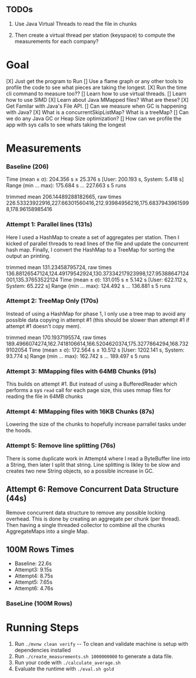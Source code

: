 ## TODOs

1. Use Java Virtual Threads to read the file in chunks

3. Then create a virtual thread per station (keyspace) to compute the measurements for each company? 


# Goal
[X] Just get the program to Run
[] Use a flame graph or any other tools to profile the code to see what pieces are taking the longest. 
[X] Run the time cli command to measure too?? 
[] Learn how to use virtual threads. 
[] Learn how to use SIMD
[X] Learn about Java MMapped files? What are these? 
[X] Get Familar with Java's File API. 
[] Can we measure when GC is happening with Java? 
[X] What is a concurrentSkipListMap? What is a treeMap? 
[] Can we do any Java GC or Heap Size optimization? 
[] How can we profile the app with sys calls to see whats taking the longest




# Measurements

### Baseline (206)
  Time (mean ± σ):     204.356 s ± 25.376 s    [User: 200.193 s, System: 5.418 s]
  Range (min … max):   175.684 s … 227.663 s    5 runs
 
trimmed mean 206.14489288182665, raw times 226.53323922916,227.66301560416,212.93984956216,175.68379439615998,178.96158985416


### Attempt 1: Parallel lines (131s)
Here I used a HashMap to create a set of aggregates per station. Then I kicked of parallel threads to read lines of the file and update the concurrent hash map. Finally, I 
convert the HashMap to a TreeMap for sorting the output an printing. 

trimmed mean 131.23458795724, raw times 136.88126547124,124.49179542924,130.37334217923998,127.95388647124001,135.37653522124
  Time (mean ± σ):     131.015 s ±  5.142 s    [User: 622.112 s, System: 65.222 s]
  Range (min … max):   124.492 s … 136.881 s    5 runs

### Attempt 2: TreeMap Only (170s)
Instead of using a HashMap for phase 1, I only use a tree map to avoid any possible data copying in attempt #1 (this should be slower than attempt #1 if attempt #1 doesn't copy mem). 

trimmed mean 170.1937195574, raw times 189.4966074274,162.7418106614,166.5204620374,175.3277864294,168.7329102054
  Time (mean ± σ):     172.564 s ± 10.512 s    [User: 1202.141 s, System: 93.774 s]
  Range (min … max):   162.742 s … 189.497 s    5 runs

### Attempt 3: MMapping files with 64MB Chunks (91s)
This builds on attempt #1. But instead of using a BufferedReader which performs a sys `read` call for each page size, this uses mmap files for reading
the file in 64MB chunks



### Attempt 4: MMapping files with 16KB Chunks (87s)
Lowering the size of the chunks to hopefully increase parrallel tasks under the hoods. 


### Attempt 5: Remove line splitting (76s)
There is some duplicate work in Attempt4 where I read a ByteBuffer line into a String, then later I split that string. 
Line splitting is likley to be slow and creates two new String objects, so a possible increase in GC.

## Attempt 6: Remove Concurrent Data Structure (44s)
Remove concurrent data structure to remove any possible locking overhead. This is done by creating an aggregate per chunk (per thread). 
Then having a single threaded collector to combine all the chunks AggregateMaps into a single Map. 


## 100M Rows Times
* Baseline: 22.6s
* Attempt3: 9.15s
* Attempt4: 8.75s
* Attempt5: 7.65s
* Attempt6: 4.76s

### BaseLine (100M Rows)



# Running Steps
1. Run `./mvnw clean verify` -- To clean and validate machine is setup with dependencies installed
1. Run `./create_measurements.sh 1000000000` to generate a data file. 
1. Run your code with `./calculate_average.sh`
2. Evaluate the runtime with `./eval.sh gold`



